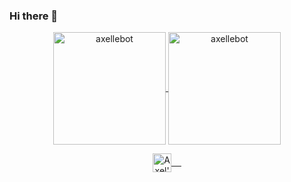 ### Hi there 👋

<!--
**axellebot/axellebot** is a ✨ _special_ ✨ repository because its `README.md` (this file) appears on your GitHub profile.

Here are some ideas to get you started:

- 🔭 I’m currently working on ...
- 🌱 I’m currently learning ...
- 👯 I’m looking to collaborate on ...
- 🤔 I’m looking for help with ...
- 💬 Ask me about ...
- 📫 How to reach me: ...
- 😄 Pronouns: ...
- ⚡ Fun fact: ...
-->

<p align="center">
<a href="https://github.com/axellebot">
  <img height="180em" align="center" src="https://github-readme-stats.vercel.app/api?username=axellebot&show_icons=true&locale=en&theme=dark&include_all_commits=true&count_private=true" alt="axellebot"/>
  <img height="180em" align="center" src="https://github-readme-stats.vercel.app/api/top-langs?username=axellebot&show_icons=true&locale=en&layout=compact&langs_count=8&theme=dark" alt="axellebot"/>
</a>
</p>

<p align="center">
 <a href="https://www.linkedin.com/in/axellebot/" target=”_blank”>
  <img align="center" alt="Axel's LinkedIn" width="30px" src="https://www.vectorlogo.zone/logos/linkedin/linkedin-icon.svg" /> &nbsp; &nbsp;
 </a>
</p>
